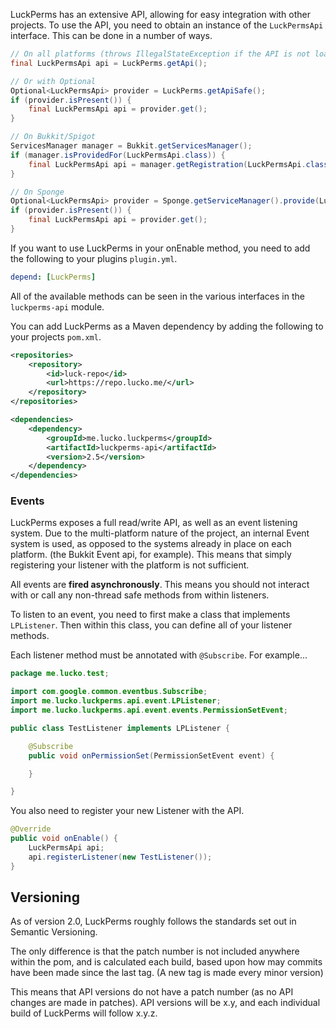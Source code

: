 LuckPerms has an extensive API, allowing for easy integration with other projects. To use the API, you need to obtain an instance of the `LuckPermsApi` interface. This can be done in a number of ways.

```java
// On all platforms (throws IllegalStateException if the API is not loaded)
final LuckPermsApi api = LuckPerms.getApi();

// Or with Optional
Optional<LuckPermsApi> provider = LuckPerms.getApiSafe();
if (provider.isPresent()) {
    final LuckPermsApi api = provider.get();
}

// On Bukkit/Spigot
ServicesManager manager = Bukkit.getServicesManager();
if (manager.isProvidedFor(LuckPermsApi.class)) {
    final LuckPermsApi api = manager.getRegistration(LuckPermsApi.class).getProvider();
}

// On Sponge
Optional<LuckPermsApi> provider = Sponge.getServiceManager().provide(LuckPermsApi.class);
if (provider.isPresent()) {
    final LuckPermsApi api = provider.get();
}
```

If you want to use LuckPerms in your onEnable method, you need to add the following to your plugins `plugin.yml`.
```yml
depend: [LuckPerms]
```
All of the available methods can be seen in the various interfaces in the `luckperms-api` module.

You can add LuckPerms as a Maven dependency by adding the following to your projects `pom.xml`.
````xml
<repositories>
    <repository>
        <id>luck-repo</id>
        <url>https://repo.lucko.me/</url>
    </repository>
</repositories>

<dependencies>
    <dependency>
        <groupId>me.lucko.luckperms</groupId>
        <artifactId>luckperms-api</artifactId>
        <version>2.5</version>
    </dependency>
</dependencies>
````

### Events
LuckPerms exposes a full read/write API, as well as an event listening system. Due to the multi-platform nature of the project, an internal Event system is used, as opposed to the systems already in place on each platform. (the Bukkit Event api, for example). This means that simply registering your listener with the platform is not sufficient.

All events are **fired asynchronously**. This means you should not interact with or call any non-thread safe methods from within listeners.

To listen to an event, you need to first make a class that implements `LPListener`. Then within this class, you can define all of your listener methods.

Each listener method must be annotated with `@Subscribe`. For example...

```java
package me.lucko.test;

import com.google.common.eventbus.Subscribe;
import me.lucko.luckperms.api.event.LPListener;
import me.lucko.luckperms.api.event.events.PermissionSetEvent;

public class TestListener implements LPListener {

    @Subscribe
    public void onPermissionSet(PermissionSetEvent event) {

    }

}
```

You also need to register your new Listener with the API.
```java
@Override
public void onEnable() {
    LuckPermsApi api;
    api.registerListener(new TestListener());
}
```

## Versioning
As of version 2.0, LuckPerms roughly follows the standards set out in Semantic Versioning.

The only difference is that the patch number is not included anywhere within the pom, and is calculated each build, based upon how may commits have been made since the last tag. (A new tag is made every minor version)

This means that API versions do not have a patch number (as no API changes are made in patches). API versions will be x.y, and each individual build of LuckPerms will follow x.y.z.
